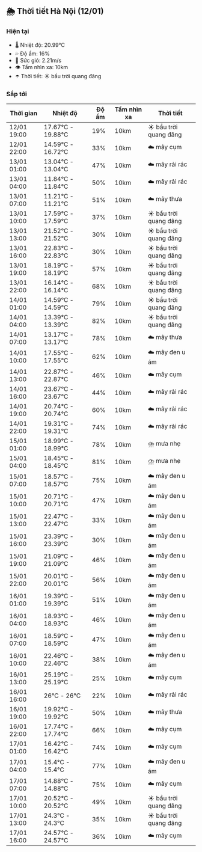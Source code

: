 ## 🌦️ Thời tiết Hà Nội (12/01)

### Hiện tại

- 🌡️ Nhiệt độ: 20.99℃
- 💦 Độ ẩm: 16%
- 💨 Sức gió: 2.21m/s
- 👁️ Tầm nhìn xa: 10km
- ☂️ Thời tiết: ☀️ bầu trời quang đãng

### Sắp tới

| Thời gian | Nhiệt độ | Độ ẩm | Tầm nhìn xa | Thời tiết |
| --- | --- | --- | --- | --- |
| 12/01 19:00 | 17.67℃ - 19.88℃ | 19% | 10km | ☀️ bầu trời quang đãng |
| 12/01 22:00 | 14.59℃ - 16.72℃ | 33% | 10km | ☁️ mây cụm |
| 13/01 01:00 | 13.04℃ - 13.04℃ | 47% | 10km | ☁️ mây rải rác |
| 13/01 04:00 | 11.84℃ - 11.84℃ | 50% | 10km | ☁️ mây rải rác |
| 13/01 07:00 | 11.21℃ - 11.21℃ | 51% | 10km | ☁️ mây thưa |
| 13/01 10:00 | 17.59℃ - 17.59℃ | 37% | 10km | ☀️ bầu trời quang đãng |
| 13/01 13:00 | 21.52℃ - 21.52℃ | 30% | 10km | ☀️ bầu trời quang đãng |
| 13/01 16:00 | 22.83℃ - 22.83℃ | 30% | 10km | ☀️ bầu trời quang đãng |
| 13/01 19:00 | 18.19℃ - 18.19℃ | 57% | 10km | ☀️ bầu trời quang đãng |
| 13/01 22:00 | 16.14℃ - 16.14℃ | 68% | 10km | ☀️ bầu trời quang đãng |
| 14/01 01:00 | 14.59℃ - 14.59℃ | 79% | 10km | ☀️ bầu trời quang đãng |
| 14/01 04:00 | 13.39℃ - 13.39℃ | 82% | 10km | ☀️ bầu trời quang đãng |
| 14/01 07:00 | 13.17℃ - 13.17℃ | 78% | 10km | ☁️ mây thưa |
| 14/01 10:00 | 17.55℃ - 17.55℃ | 62% | 10km | ☁️ mây đen u ám |
| 14/01 13:00 | 22.87℃ - 22.87℃ | 46% | 10km | ☁️ mây cụm |
| 14/01 16:00 | 23.67℃ - 23.67℃ | 44% | 10km | ☁️ mây rải rác |
| 14/01 19:00 | 20.74℃ - 20.74℃ | 60% | 10km | ☁️ mây rải rác |
| 14/01 22:00 | 19.31℃ - 19.31℃ | 74% | 10km | ☁️ mây rải rác |
| 15/01 01:00 | 18.99℃ - 18.99℃ | 78% | 10km | ⛈️ mưa nhẹ |
| 15/01 04:00 | 18.45℃ - 18.45℃ | 81% | 10km | ⛈️ mưa nhẹ |
| 15/01 07:00 | 18.57℃ - 18.57℃ | 75% | 10km | ☁️ mây đen u ám |
| 15/01 10:00 | 20.71℃ - 20.71℃ | 47% | 10km | ☁️ mây đen u ám |
| 15/01 13:00 | 22.47℃ - 22.47℃ | 33% | 10km | ☁️ mây đen u ám |
| 15/01 16:00 | 23.39℃ - 23.39℃ | 30% | 10km | ☁️ mây đen u ám |
| 15/01 19:00 | 21.09℃ - 21.09℃ | 46% | 10km | ☁️ mây đen u ám |
| 15/01 22:00 | 20.01℃ - 20.01℃ | 56% | 10km | ☁️ mây đen u ám |
| 16/01 01:00 | 19.39℃ - 19.39℃ | 51% | 10km | ☁️ mây đen u ám |
| 16/01 04:00 | 18.93℃ - 18.93℃ | 46% | 10km | ☁️ mây đen u ám |
| 16/01 07:00 | 18.59℃ - 18.59℃ | 47% | 10km | ☁️ mây đen u ám |
| 16/01 10:00 | 22.46℃ - 22.46℃ | 38% | 10km | ☁️ mây đen u ám |
| 16/01 13:00 | 25.19℃ - 25.19℃ | 25% | 10km | ☁️ mây cụm |
| 16/01 16:00 | 26℃ - 26℃ | 22% | 10km | ☁️ mây rải rác |
| 16/01 19:00 | 19.92℃ - 19.92℃ | 50% | 10km | ☁️ mây thưa |
| 16/01 22:00 | 17.74℃ - 17.74℃ | 66% | 10km | ☁️ mây cụm |
| 17/01 01:00 | 16.42℃ - 16.42℃ | 74% | 10km | ☁️ mây cụm |
| 17/01 04:00 | 15.4℃ - 15.4℃ | 77% | 10km | ☁️ mây đen u ám |
| 17/01 07:00 | 14.88℃ - 14.88℃ | 75% | 10km | ☁️ mây cụm |
| 17/01 10:00 | 20.52℃ - 20.52℃ | 49% | 10km | ☀️ bầu trời quang đãng |
| 17/01 13:00 | 24.3℃ - 24.3℃ | 35% | 10km | ☀️ bầu trời quang đãng |
| 17/01 16:00 | 24.57℃ - 24.57℃ | 36% | 10km | ☁️ mây cụm |
